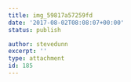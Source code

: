 ```yaml
---
title: img_59817a57259fd
date: '2017-08-02T08:08:07+00:00'
status: publish

author: stevedunn
excerpt: ''
type: attachment
id: 185
---
```

<!DOCTYPE html PUBLIC "-//W3C//DTD HTML 4.0 Transitional//EN" "http://www.w3.org/TR/REC-html40/loose.dtd">
<?xml encoding="UTF-8">
